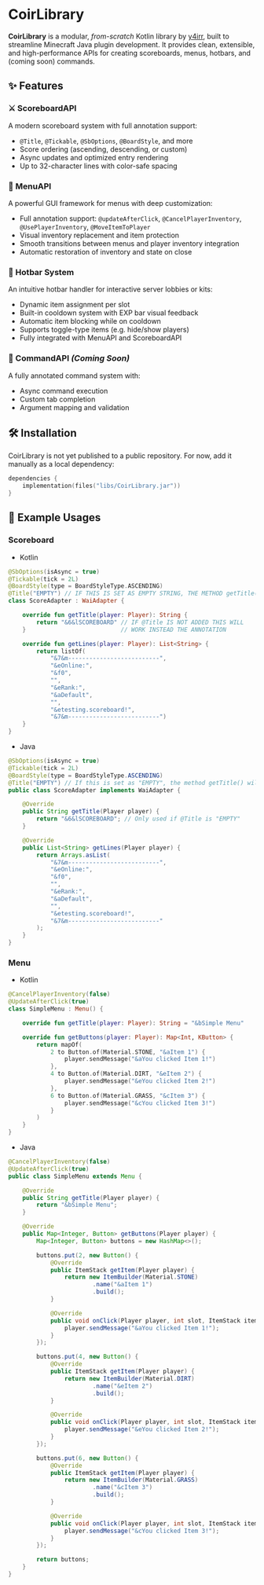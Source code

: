 # CoirLibrary

**CoirLibrary** is a modular, *from-scratch* Kotlin library by [y4irr](https://github.com/y4irr), built to streamline Minecraft Java plugin development. It provides clean, extensible, and high-performance APIs for creating scoreboards, menus, hotbars, and (coming soon) commands.

## ✨ Features

### ⚔️ ScoreboardAPI
A modern scoreboard system with full annotation support:
- `@Title`, `@Tickable`, `@SbOptions`, `@BoardStyle`, and more
- Score ordering (ascending, descending, or custom)
- Async updates and optimized entry rendering
- Up to 32-character lines with color-safe spacing

### 🧩 MenuAPI
A powerful GUI framework for menus with deep customization:
- Full annotation support: `@updateAfterClick`, `@CancelPlayerInventory`, `@UsePlayerInventory`, `@MoveItemToPlayer`
- Visual inventory replacement and item protection
- Smooth transitions between menus and player inventory integration
- Automatic restoration of inventory and state on close

### 🧠 Hotbar System
An intuitive hotbar handler for interactive server lobbies or kits:
- Dynamic item assignment per slot
- Built-in cooldown system with EXP bar visual feedback
- Automatic item blocking while on cooldown
- Supports toggle-type items (e.g. hide/show players)
- Fully integrated with MenuAPI and ScoreboardAPI

### 🧪 CommandAPI *(Coming Soon)*
A fully annotated command system with:
- Async command execution
- Custom tab completion
- Argument mapping and validation

## 🛠 Installation

CoirLibrary is not yet published to a public repository. For now, add it manually as a local dependency:

```kotlin
dependencies {
    implementation(files("libs/CoirLibrary.jar"))
}
```

## 🧪 Example Usages

### Scoreboard
- Kotlin
```kotlin
@SbOptions(isAsync = true)
@Tickable(tick = 2L)
@BoardStyle(type = BoardStyleType.ASCENDING)
@Title("EMPTY") // IF THIS IS SET AS EMPTY STRING, THE METHOD getTitle() WILL WORK
class ScoreAdapter : WaiAdapter {

    override fun getTitle(player: Player): String {
        return "&6&lSCOREBOARD" // IF @Title IS NOT ADDED THIS WILL 
    }                           // WORK INSTEAD THE ANNOTATION

    override fun getLines(player: Player): List<String> {
        return listOf(
            "&7&m--------------------------",
            "&eOnline:",
            "&f0",
            "",
            "&eRank:",
            "&aDefault",
            "",
            "&etesting.scoreboard!",
            "&7&m--------------------------")
    }
}
```
- Java
```java
@SbOptions(isAsync = true)
@Tickable(tick = 2L)
@BoardStyle(type = BoardStyleType.ASCENDING)
@Title("EMPTY") // If this is set as "EMPTY", the method getTitle() will be used instead
public class ScoreAdapter implements WaiAdapter {

    @Override
    public String getTitle(Player player) {
        return "&6&lSCOREBOARD"; // Only used if @Title is "EMPTY"
    }

    @Override
    public List<String> getLines(Player player) {
        return Arrays.asList(
            "&7&m--------------------------",
            "&eOnline:",
            "&f0",
            "",
            "&eRank:",
            "&aDefault",
            "",
            "&etesting.scoreboard!",
            "&7&m--------------------------"
        );
    }
}
```
### Menu
- Kotlin
```kotlin
@CancelPlayerInventory(false)
@UpdateAfterClick(true)
class SimpleMenu : Menu() {

    override fun getTitle(player: Player): String = "&bSimple Menu"

    override fun getButtons(player: Player): Map<Int, KButton> {
        return mapOf(
            2 to Button.of(Material.STONE, "&aItem 1") {
                player.sendMessage("&aYou clicked Item 1!")
            },
            4 to Button.of(Material.DIRT, "&eItem 2") {
                player.sendMessage("&eYou clicked Item 2!")
            },
            6 to Button.of(Material.GRASS, "&cItem 3") {
                player.sendMessage("&cYou clicked Item 3!")
            }
        )
    }
}
```
- Java
```java
@CancelPlayerInventory(false)
@UpdateAfterClick(true)
public class SimpleMenu extends Menu {

    @Override
    public String getTitle(Player player) {
        return "&bSimple Menu";
    }

    @Override
    public Map<Integer, Button> getButtons(Player player) {
        Map<Integer, Button> buttons = new HashMap<>();

        buttons.put(2, new Button() {
            @Override
            public ItemStack getItem(Player player) {
                return new ItemBuilder(Material.STONE)
                        .name("&aItem 1")
                        .build();
            }

            @Override
            public void onClick(Player player, int slot, ItemStack item) {
                player.sendMessage("&aYou clicked Item 1!");
            }
        });

        buttons.put(4, new Button() {
            @Override
            public ItemStack getItem(Player player) {
                return new ItemBuilder(Material.DIRT)
                        .name("&eItem 2")
                        .build();
            }

            @Override
            public void onClick(Player player, int slot, ItemStack item) {
                player.sendMessage("&eYou clicked Item 2!");
            }
        });

        buttons.put(6, new Button() {
            @Override
            public ItemStack getItem(Player player) {
                return new ItemBuilder(Material.GRASS)
                        .name("&cItem 3")
                        .build();
            }

            @Override
            public void onClick(Player player, int slot, ItemStack item) {
                player.sendMessage("&cYou clicked Item 3!");
            }
        });

        return buttons;
    }
}
```

